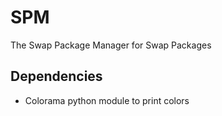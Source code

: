 # SPM
The Swap Package Manager for Swap Packages

## Dependencies 

* Colorama python module to print colors